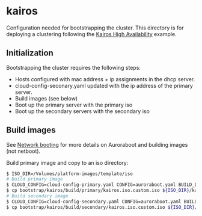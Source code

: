 # kairos

Configuration needed for bootstrapping the cluster. This directory is for
deploying a clustering following the [Kairos High Availability](https://kairos.io/docs/examples/ha/)
example.

## Initialization

Bootstrapping the cluster requires the following steps:

- Hosts configured with mac address + ip assignments in the dhcp server.
- cloud-config-seconary.yaml updated with the ip address of the primary server.
- Build images (see below)
- Boot up the primary server with the primary iso
- Boot up the secondary servers with the secondary iso


## Build images

See [Network booting](https://kairos.io/docs/installation/netboot/#use-auroraboot) for more details on Auroraboot and building images (not netboot).

Build primary image and copy to an iso directory:
```bash
$ ISO_DIR=/Volumes/platform-images/template/iso
# Build primary image
$ CLOUD_CONFIG=cloud-config-primary.yaml CONFIG=auroraboot.yaml BUILD_DIR=build/primary bootstrap/kairos/build-image.sh
$ cp bootstrap/kairos/build/primary/kairos.iso.custom.iso ${ISO_DIR}/kairos-primary.iso
# Build secondary image
$ CLOUD_CONFIG=cloud-config-secondary.yaml CONFIG=auroraboot.yaml BUILD_DIR=build/secondary  bootstrap/kairos/build-image.sh
$ cp bootstrap/kairos/build/secondary/kairos.iso.custom.iso ${ISO_DIR}/kairos-secondary.iso
```

